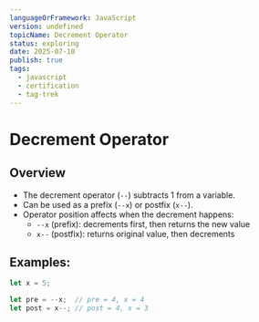 ```yaml
---
languageOrFramework: JavaScript
version: undefined
topicName: Decrement Operator
status: exploring
date: 2025-07-10
publish: true
tags:
  - javascript
  - certification
  - tag-trek
---
```


# Decrement Operator
## Overview
- The decrement operator (`--`) subtracts 1 from a variable.
- Can be used as a prefix (`--x`) or postfix (`x--`).
- Operator position affects when the decrement happens:
    - `--x` (prefix): decrements first, then returns the new value
    - `x--` (postfix): returns original value, then decrements
## Examples:
```javascript
let x = 5;

let pre = --x;  // pre = 4, x = 4
let post = x--; // post = 4, x = 3
```
